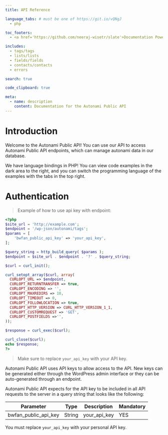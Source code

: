 ```yaml
---
title: API Reference

language_tabs: # must be one of https://git.io/vQNgJ
  - php

toc_footers:
  - <a href='https://github.com/neeraj-wisetr/slate'>Documentation Powered by Autonami</a>

includes:
  - tags/tags
  - lists/lists
  - fields/fields
  - contacts/contacts
  - errors

search: true

code_clipboard: true

meta:
  - name: description
    content: Documentation for the Autonami Public API
---
```


# Introduction

Welcome to the Autonami Public API! You can use our API to access Autonami Public API endpoints, which can manage autonami data in our database.

We have language bindings in PHP! You can view code examples in the dark area to the right, and you can switch the programming language of the examples with the tabs in the top right.

# Authentication

> Example of how to use api key with endpoint:

```php
<?php
$site_url = 'http://example.com';
$endpoint = '/wp-json/autonami/tags';
$params = [
    'bwfan_public_api_key' => 'your_api_key',
];

$query_string = http_build_query( $params );
$endpoint = $site_url . $endpoint . '?' . $query_string;

$curl = curl_init();

curl_setopt_array($curl, array(
  CURLOPT_URL => $endpoint,
  CURLOPT_RETURNTRANSFER => true,
  CURLOPT_ENCODING => '',
  CURLOPT_MAXREDIRS => 10,
  CURLOPT_TIMEOUT => 0,
  CURLOPT_FOLLOWLOCATION => true,
  CURLOPT_HTTP_VERSION => CURL_HTTP_VERSION_1_1,
  CURLOPT_CUSTOMREQUEST => 'GET',
  CURLOPT_POSTFIELDS =>'',
));

$response = curl_exec($curl);

curl_close($curl);
echo $response;
?>
```

> Make sure to replace `your_api_key` with your API key.

Autonami Public API uses API keys to allow access to the API. New keys can be generated either through the WordPress admin interface or they can be auto-generated through an endpoint.

Autonami Public API expects for the API key to be included in all API requests to the server in a query string that looks like the following:

Parameter | Type | Description | Mandatory
--------- | ----------- | ----------- | -----------
bwfan_public_api_key | String | your_api_key | YES

<aside class="notice">
You must replace <code>your_api_key</code> with your personal API key.
</aside>


